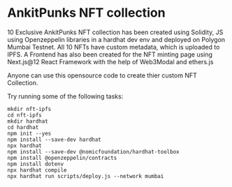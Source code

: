 # AnkitPunks NFT collection

10 Exclusive AnkitPunks NFT collection has been created using Solidity, JS using Openzeppelin libraries in a hardhat dev env and deployed on Polygon Mumbai Testnet.
All 10 NFTs have custom metadata, which is uploaded to IPFS.
A Frontend has also been created for the NFT minting page using Next.js@12 React Framework with the help of Web3Modal and ethers.js

Anyone can use this opensource code to create thier custom NFT Collection.

Try running some of the following tasks:

```shell
mkdir nft-ipfs
cd nft-ipfs
mkdir hardhat
cd hardhat
npm init --yes
npm install --save-dev hardhat
npx hardhat
npm install --save-dev @nomicfoundation/hardhat-toolbox
npm install @openzeppelin/contracts
npm install dotenv
npx hardhat compile
npx hardhat run scripts/deploy.js --network mumbai

```
